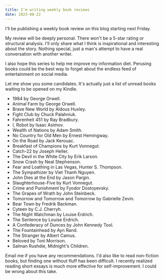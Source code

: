 ```yaml
---
title: I'm writing weekly book reviews
date: 2023-08-22
---
```


I'll be publishing a weekly book review on this blog starting next Friday.

My review will be deeply personal. There won't be a 5-star rating or structural analysis. I'll only share what I think is inspirational and interesting about the story. Nothing special, just a man's attempt to have a real conversation with another writer.

I also hope this series to help me improve my information diet. Perusing books could be the best way to forget about the endless feed of entertainment on social media. 

Let me show you some candidates. It's actually just a list of unread books waiting to be opened on my Kindle.
- 1984 by George Orwell.
- Animal Farm by George Orwell.
- Brave New World by Aldous Huxley.
- Fight Club by Chuck Palahniuk.
- Fahrenheit 451 by Ray Bradbury.
- I, Robot by Isaac Asimov.
- Wealth of Nations by Adam Smith.
- No Country for Old Men by Ernest Hemingway.
- On the Road by Jack Kerouac.
- Breakfast of Champions by Kurt Vonnegut.
- Catch-22 by Joseph Heller.
- The Devil in the White City by Erik Larson.
- Snow Crash by Neal Stephenson.
- Fear and Loathing in Las Vegas, Hunter S. Thompson.
- The Sympathizer by Viet Thanh Nguyen.
- John Dies at the End by Jason Pargin.
- Slaughterhouse-Five by Kurt Vonnegut.
- Crime and Punishment by Fyodor Dostoyevsky.
- The Grapes of Wrath by John Steinbeck.
- Tomorrow and Tomorrow and Tomorrow by Gabrielle Zevin.
- Bear Town by Fredrik Backman.
- Cyteen by C.J. Cherryh.
- The Night Watchman by Louise Erdrich.
- The Sentence by Louise Erdrich.
- A Confederacy of Dunces by John Kennedy Tool.
- The Fountainhead by Ayn Rand.
- The Stranger by Albert Camus.
- Beloved by Toni Morrison.
- Salman Rushdie, Midnight's Children.

Email me if you have any recommendations. I'd also like to read non-fiction books, but finding one without fluff has been difficult. I recently realized reading short essays is much more effective for self-improvement. I could be wrong about this take.